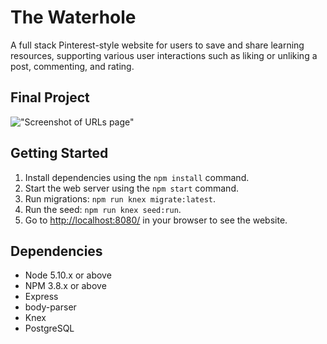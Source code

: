 # The Waterhole

 A full stack Pinterest-style website for users to save and share learning resources, supporting various user interactions such as liking or unliking a post, commenting, and rating. 

## Final Project
!["Screenshot of URLs page"](https://github.com/xiadongdev/The-Waterhole/blob/master/docs/home.png?raw=true)

## Getting Started

1. Install dependencies using the `npm install` command.
2. Start the web server using the `npm start` command.
3. Run migrations: `npm run knex migrate:latest`.
4. Run the seed: `npm run knex seed:run`.
5. Go to <http://localhost:8080/> in your browser to see the website.

## Dependencies

- Node 5.10.x or above
- NPM 3.8.x or above
- Express
- body-parser
- Knex
- PostgreSQL
